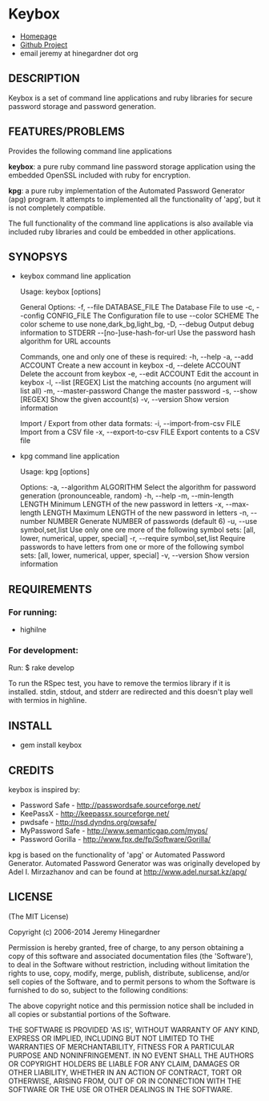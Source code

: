 # Keybox

* [Homepage](http://keybox.rubyforge.org)
* [Github Project](http://github.com/copiousfreetime/keybox/)
* email jeremy at hinegardner dot org

## DESCRIPTION

Keybox is a set of command line applications and ruby libraries for
secure password storage and password generation.

## FEATURES/PROBLEMS

Provides the following command line applications

**keybox**: a pure ruby command line password storage application using the
 embedded OpenSSL included with ruby for encryption.

**kpg**: a pure ruby implementation of the Automated Password Generator (apg)
 program. It attempts to implemented all the functionality of 'apg', but it is
not completely compatible.

The full functionality of the command line applications is also
available via included ruby libraries and could be embedded in other
applications.

## SYNOPSYS

* keybox command line application 

    Usage: keybox [options]

    General Options:
        -f, --file DATABASE_FILE         The Database File to use
        -c, --config CONFIG_FILE         The Configuration file to use
            --color SCHEME               The color scheme to use
                                         none,dark_bg,light_bg,<other>
        -D, --debug                      Output debug information to STDERR
            --[no-]use-hash-for-url      Use the password hash algorithm
                                           for URL accounts

    Commands, one and only one of these is required:
        -h, --help
        -a, --add ACCOUNT                Create a new account in keybox
        -d, --delete ACCOUNT             Delete the account from keybox
        -e, --edit ACCOUNT               Edit the account in keybox
        -l, --list [REGEX]               List the matching accounts
                                           (no argument will list all)
        -m, --master-password            Change the master password
        -s, --show [REGEX]               Show the given account(s)
        -v, --version                    Show version information

    Import / Export from other data formats:
        -i, --import-from-csv FILE       Import from a CSV file
        -x, --export-to-csv FILE         Export contents to a CSV file


* kpg command line application

    Usage: kpg [options]

    Options:
        -a, --algorithm ALGORITHM        Select the algorithm for password 
                                           generation (pronounceable, random)
        -h, --help
        -m, --min-length LENGTH          Minimum LENGTH of the new password
                                           in letters
        -x, --max-length LENGTH          Maximum LENGTH of the new password
                                           in letters
        -n, --number NUMBER              Generate NUMBER of passwords (default 6)
        -u, --use symbol,set,list        Use only one ore more of the following
                                           symbol sets:
                                           [all, lower, numerical, upper, special]
        -r, --require symbol,set,list    Require passwords to have letters from
                                           one or more of the following
                                           symbol sets:
                                           [all, lower, numerical, upper, special]
        -v, --version                    Show version information

## REQUIREMENTS

### For running:

* highilne

### For development:

Run:
   $ rake develop

To run the RSpec test, you have to remove the termios library if it is installed.
stdin, stdout, and stderr are redirected and this doesn't play well with termios in highline.

## INSTALL

* gem install keybox

## CREDITS

keybox is inspired by:

* Password Safe - <http://passwordsafe.sourceforge.net/>
* KeePassX - <http://keepassx.sourceforge.net/>
* pwdsafe - <http://nsd.dyndns.org/pwsafe/>
* MyPassword Safe - <http://www.semanticgap.com/myps/>
* Password Gorilla - <http://www.fpx.de/fp/Software/Gorilla/>

kpg is based on the functionality of 'apg' or Automated Password Generator.
Automated Password Generator was was originally developed by Adel I.
Mirzazhanov and can be found at <http://www.adel.nursat.kz/apg/>

## LICENSE

(The MIT License)

Copyright (c) 2006-2014 Jeremy Hinegardner

Permission is hereby granted, free of charge, to any person obtaining
a copy of this software and associated documentation files (the
'Software'), to deal in the Software without restriction, including
without limitation the rights to use, copy, modify, merge, publish,
distribute, sublicense, and/or sell copies of the Software, and to
permit persons to whom the Software is furnished to do so, subject to
the following conditions:

The above copyright notice and this permission notice shall be
included in all copies or substantial portions of the Software.

THE SOFTWARE IS PROVIDED 'AS IS', WITHOUT WARRANTY OF ANY KIND,
EXPRESS OR IMPLIED, INCLUDING BUT NOT LIMITED TO THE WARRANTIES OF
MERCHANTABILITY, FITNESS FOR A PARTICULAR PURPOSE AND NONINFRINGEMENT.
IN NO EVENT SHALL THE AUTHORS OR COPYRIGHT HOLDERS BE LIABLE FOR ANY
CLAIM, DAMAGES OR OTHER LIABILITY, WHETHER IN AN ACTION OF CONTRACT,
TORT OR OTHERWISE, ARISING FROM, OUT OF OR IN CONNECTION WITH THE
SOFTWARE OR THE USE OR OTHER DEALINGS IN THE SOFTWARE.
